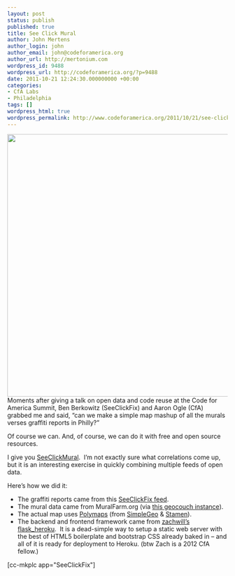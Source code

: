 ```yaml
---
layout: post
status: publish
published: true
title: See Click Mural
author: John Mertens
author_login: john
author_email: john@codeforamerica.org
author_url: http://mertonium.com
wordpress_id: 9488
wordpress_url: http://codeforamerica.org/?p=9488
date: 2011-10-21 12:24:30.000000000 +00:00
categories:
- CfA Labs
- Philadelphia
tags: []
wordpress_html: true
wordpress_permalink: http://www.codeforamerica.org/2011/10/21/see-click-mural/
---
```


<p><a href="http://codeforamerica.org/wp-content/uploads/2011/10/seeclickmural.png"><img alt="" class="alignleft size-full wp-image-9492" src="http://codeforamerica.org/wp-content/uploads/2011/10/seeclickmural.png" title="seeclickmural" width="600"/></a>Moments after giving a talk on open data and code reuse at the Code for America Summit, Ben Berkowitz (SeeClickFix) and Aaron Ogle (CfA) grabbed me and said, “can we make a simple map mashup of all the murals verses graffiti reports in Philly?”</p>
<p>Of course we can. And, of course, we can do it with free and open source resources.</p>
<p>I give you <a href="http://seeclickmural.herokuapp.com/" target="_blank" title="SeeClickMural">SeeClickMural</a>.  I’m not exactly sure what correlations come up, but it is an interesting exercise in quickly combining multiple feeds of open data.</p>
<p>Here’s how we did it:</p>
<ul>
<li>The graffiti reports came from this <a href="http://seeclickfix.com/philadelphia/issues?end_date=Any&amp;format=json&amp;num_results=500&amp;page=1&amp;search=graffiti&amp;sort=issues.created_at&amp;start_date=Any&amp;status%5BAcknowledged%5D=true&amp;status%5BArchived%5D=true&amp;status%5BClosed%5D=true&amp;status%5BOpen%5D=true&amp;at=philadelphia+pa" target="_blank">SeeClickFix feed</a>.</li>
<li>The mural data came from MuralFarm.org (via <a href="http://x.iriscouch.com/murals/_design/geo/_spatiallist/geojson/full?bbox=-180,-90,180,90" target="_blank">this geocouch instance</a>).</li>
<li>The actual map uses <a href="http://polymaps.org/" target="_blank" title="Polymaps homepage">Polymaps</a> (from <a href="http://simplegeo.com/" target="_blank" title="SimpleGeo">SimpleGeo</a> &amp; <a href="http://stamen.com/" target="_blank" title="Stamen">Stamen</a>).</li>
<li>The backend and frontend framework came from <a href="https://github.com/zachwill/flask_heroku" target="_blank">zachwill’s flask_heroku</a>.  It is a dead-simple way to setup a static web server with the best of HTML5 boilerplate and bootstrap CSS already baked in – and all of it is ready for deployment to Heroku. (btw Zach is a 2012 CfA fellow.)</li>
</ul>
<p>[cc-mkplc app="SeeClickFix"]</p>
